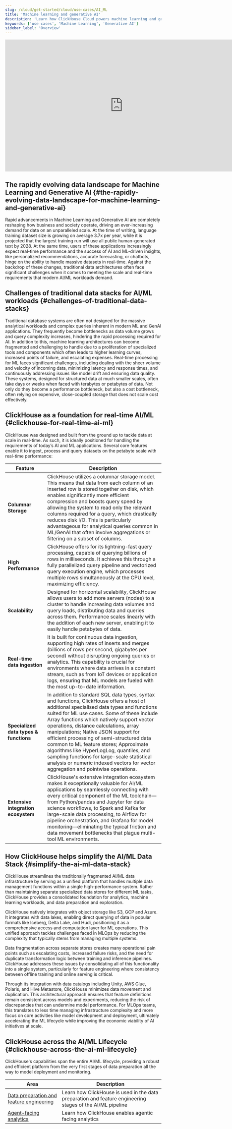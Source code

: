 ```yaml
---
slug: /cloud/get-started/cloud/use-cases/AI_ML
title: 'Machine learning and generative AI'
description: 'Learn how ClickHouse Cloud powers machine learning and generative AI applications with high-performance data processing and analytics'
keywords: ['use cases', 'Machine Learning', 'Generative AI']
sidebar_label: 'Overview'
---
```


<iframe width="758" height="426" src="https://www.youtube.com/embed/GfvZHSdJ4CU?si=TSAhGGG862_82AJ8" title="YouTube video player" frameborder="0" allow="accelerometer; autoplay; clipboard-write; encrypted-media; gyroscope; picture-in-picture; web-share" referrerpolicy="strict-origin-when-cross-origin" allowfullscreen></iframe>

## The rapidly evolving data landscape for Machine Learning and Generative AI {#the-rapidly-evolving-data-landscape-for-machine-learning-and-generative-ai}

Rapid advancements in Machine Learning and Generative AI are completely reshaping
how business and society operate, driving an ever-increasing demand for data on
an unparalleled scale.
At the time of writing, language training dataset size is growing on average 3.7x
per year, while it is projected that the largest training run will use all
public human-generated text by 2028. At the same time, users of these applications
increasingly expect real-time performance and the success of AI and ML-driven
insights, like personalized recommendations, accurate forecasting, or chatbots,
hinge on the ability to handle massive datasets in real-time. Against the backdrop
of these changes, traditional data architectures often face significant challenges
when it comes to meeting the scale and real-time requirements that modern AI/ML
workloads demand.

## Challenges of traditional data stacks for AI/ML workloads {#challenges-of-traditional-data-stacks}

Traditional database systems are often not designed for the massive analytical
workloads and complex queries inherent in modern ML and GenAI applications.
They frequently become bottlenecks as data volume grows and query complexity
increases, hindering the rapid processing required for AI. In addition to this,
machine learning architectures can become fragmented and challenging to handle
due to a proliferation of specialized tools and components which often leads to
higher learning curves, increased points of failure, and escalating expenses.
Real-time processing for ML faces significant challenges, including dealing with
the sheer volume and velocity of incoming data, minimizing latency and response
times, and continuously addressing issues like model drift and ensuring data
quality. These systems, designed for structured data at much smaller scales, often
take days or weeks when faced with terabytes or petabytes of data. Not only do
they become a performance bottleneck, but also a cost bottleneck, often relying
on expensive, close-coupled storage that does not scale cost effectively.

## ClickHouse as a foundation for real-time AI/ML {#clickhouse-for-real-time-ai-ml}

ClickHouse was designed and built from the ground up to tackle data at scale in
real-time. As such, it is ideally positioned for handling the requirements of
today’s AI and ML applications. Several core features enable it to ingest,
process and query datasets on the petabyte scale with real-time performance:

| Feature                                | Description                                                                                                                                                                                                                                                                                                                                                                                                                                                                                                                                                                                  |
|----------------------------------------|----------------------------------------------------------------------------------------------------------------------------------------------------------------------------------------------------------------------------------------------------------------------------------------------------------------------------------------------------------------------------------------------------------------------------------------------------------------------------------------------------------------------------------------------------------------------------------------------|
| **Columnar Storage**                   | ClickHouse utilizes a columnar storage model. This means that data from each column of an inserted row is stored together on disk, which enables significantly more efficient compression and boosts query speed by allowing the system to read only the relevant columns required for a query, which drastically reduces disk I/O. This is particularly advantageous for analytical queries common in ML/GenAI that often involve aggregations or filtering on a subset of columns.                                                                                                         |
| **High Performance**                   | ClickHouse offers for its lightning-fast query processing, capable of querying billions of rows in milliseconds. It achieves this through a fully parallelized query pipeline and vectorized query execution engine, which processes multiple rows simultaneously at the CPU level, maximizing efficiency.                                                                                                                                                                                                                                                                                   |
| **Scalability**                        | Designed for horizontal scalability, ClickHouse allows users to add more servers (nodes) to a cluster to handle increasing data volumes and query loads, distributing data and queries across them. Performance scales linearly with the addition of each new server, enabling it to easily handle petabytes of data.                                                                                                                                                                                                                                                                        |
| **Real-time data ingestion**           | It is built for continuous data ingestion, supporting high rates of inserts and merges (billions of rows per second, gigabytes per second) without disrupting ongoing queries or analytics. This capability is crucial for environments where data arrives in a constant stream, such as from IoT devices or application logs, ensuring that ML models are fueled with the most up-to-date information.                                                                                                                                                                                      |
| **Specialized data types & functions** | In addition to standard SQL data types, syntax and functions, ClickHouse offers a host of additional specialised data types and functions suited for ML use cases. Some of these include Array functions which natively support vector operations, distance calculations, array manipulations; Native JSON support for efficient processing of semi-structured data common to ML feature stores; Approximate algorithms like HyperLogLog, quantiles, and sampling functions for large-scale statistical analysis or numeric indexed vectors for vector aggregation and pointwise operations. |
| **Extensive integration ecosystem**    | ClickHouse's extensive integration ecosystem makes it exceptionally valuable for AI/ML applications by seamlessly connecting with every critical component of the ML toolchain—from Python/pandas and Jupyter for data science workflows, to Spark and Kafka for large-scale data processing, to Airflow for pipeline orchestration, and Grafana for model monitoring—eliminating the typical friction and data movement bottlenecks that plague multi-tool ML environments.                                                                                                                 |

## How ClickHouse helps simplify the AI/ML Data Stack {#simplify-the-ai-ml-data-stack}

ClickHouse streamlines the traditionally fragmented AI/ML data infrastructure
by serving as a unified platform that handles multiple data management
functions within a single high-performance system. Rather than maintaining
separate specialized data stores for different ML tasks, ClickHouse provides
a consolidated foundation for analytics, machine learning workloads, and
data preparation and exploration.

ClickHouse natively integrates with object storage like S3, GCP and Azure. It
integrates with data lakes, enabling direct querying of data in popular formats
like Iceberg, Delta Lake, and Hudi, positioning it as a comprehensive access and
computation layer for ML operations. This unified approach tackles challenges
faced in MLOps by reducing the complexity that typically stems from managing
multiple systems.

Data fragmentation across separate stores creates many operational pain
points such as escalating costs, increased failure risks, and the need for
duplicate transformation logic between training and inference pipelines.
ClickHouse addresses these issues by consolidating all of this functionality
into a single system, particularly for feature engineering where consistency
between offline training and online serving is critical.

Through its integration with data catalogs including Unity, AWS Glue, Polaris,
and Hive Metastore, ClickHouse minimizes data movement and duplication. This
architectural approach ensures that feature definitions remain consistent
across models and experiments, reducing the risk of discrepancies that can
undermine model performance. For MLOps teams, this
translates to less time managing infrastructure complexity and more focus on
core activities like model development and deployment, ultimately accelerating
the ML lifecycle while improving the economic viability of AI initiatives at
scale.

## ClickHouse across the AI/ML Lifecycle {#clickhouse-across-the-ai-ml-lifecycle}

ClickHouse's capabilities span the entire AI/ML lifecycle, providing a robust and
efficient platform from the very first stages of data preparation all the way to
model deployment and monitoring.

| Area                                                                                               | Description                                                                                              |
|----------------------------------------------------------------------------------------------------|----------------------------------------------------------------------------------------------------------|
| [Data preparation and feature engineering](/get-started/cloud/use-cases/AI_ML/feature_engineering) | Learn how ClickHouse is used in the data preparation and feature engineering stages of the AI/ML pipeline |
| [Agent-facing analytics](/cloud/get-started/cloud/use-cases/AI_ML/agent_facing_analytics)          | Learn how ClickHouse enables agentic facing analytics                                                    |
